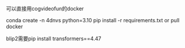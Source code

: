 可以直接用cogvideofun的docker

conda create -n 4dnvs python=3.10
pip install -r requirements.txt
or pull docker

blip2需要pip install transformers==4.47